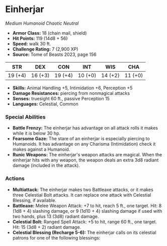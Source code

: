 # Einherjar

*Medium* *Humanoid* *Chaotic Neutral*

- **Armor Class:** 18 (chain mail, shield)
- **Hit Points:** 119 (14d8 + 56)
- **Speed:** walk 30 ft.
- **Challenge Rating:** 7 (2,900 XP)
- **Source:** Tome of Beasts 2023, page 156

| STR | DEX | CON | INT | WIS | CHA |
| --- | --- | --- | --- | --- | --- |
| 19 (+4) | 16 (+3) | 19 (+4) | 10 (+0) | 14 (+2) | 11 (+0) |

- **Skills:** Animal Handling +5, Intimidation +6, Perception +5
- **Damage Resistances:** piercing from nonmagical attacks
- **Senses:** truesight 60 ft., passive Perception 15
- **Languages:** Celestial, Common

### Special Abilities

- **Battle Frenzy:** The einherjar has advantage on all attack rolls it makes while it is below 30 hp.
- **Fearsome Gaze:** The stare of an einherjar is especially piercing to Humanoids. It has advantage on any Charisma (Intimidation) check it makes against a Humanoid.
- **Runic Weapons:** The einherjar's weapon attacks are magical. When the einherjar hits with any weapon, the weapon deals an extra 3d8 radiant damage (included in the attack).

### Actions

- **Multiattack:** The einherjar makes two Battleaxe attacks, or it makes three Celestial Bolt attacks. It can replace one attack with Celestial Blessing, if available.
- **Battleaxe:** Melee Weapon Attack: +7 to hit, reach 5 ft., one target. Hit: 8 (1d8 + 4) slashing damage, or 9 (1d10 + 4) slashing damage if used with two hands, plus 13 (3d8) radiant damage.
- **Celestial Bolt:** Ranged Spell Attack: +5 to hit, range 60 ft., one target. Hit: 15 (3d8 + 2) radiant damage.
- **Celestial Blessing (Recharge 5-6):** The einherjar calls on its celestial patrons for one of the following blessings:
